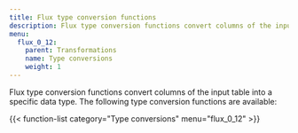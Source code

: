 ```yaml
---
title: Flux type conversion functions
description: Flux type conversion functions convert columns of the input table into a specific data type.
menu:
  flux_0_12:
    parent: Transformations
    name: Type conversions
    weight: 1
---
```


Flux type conversion functions convert columns of the input table into a specific data type.
The following type conversion functions are available:

{{< function-list category="Type conversions" menu="flux_0_12" >}}
